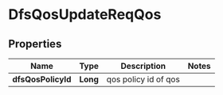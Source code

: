 # DfsQosUpdateReqQos

## Properties
Name | Type | Description | Notes
------------ | ------------- | ------------- | -------------
**dfsQosPolicyId** | **Long** | qos policy id of qos | 
